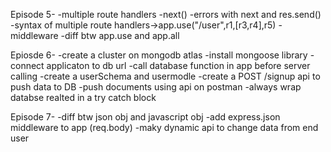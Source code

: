 Episode 5-
-multiple route handlers
-next()
-errors with next and res.send()
-syntax of multiple route handlers->app.use("/user",r1,[r3,r4],r5)
-middleware
-diff btw app.use and app.all

Epiosde 6-
-create a cluster on mongodb atlas
-install mongoose library
-connect applicaton to db url
-call database function in app before server calling
-create a userSchema and usermodle
-create a POST /signup api to push data to DB
-push documents using api on postman
-always wrap databse realted in a try catch block

Episode 7-
-diff btw json obj and javascript obj
-add express.json middleware to app (req.body)
-maky dynamic api to change data from end user
